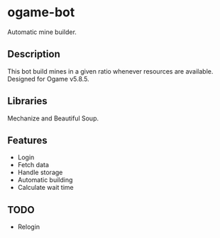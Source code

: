 # ogame-bot
Automatic mine builder.

## Description
This bot build mines in a given ratio whenever resources are available. Designed for Ogame v5.8.5.

## Libraries
Mechanize and Beautiful Soup.

## Features
- Login
- Fetch data
- Handle storage
- Automatic building
- Calculate wait time

## TODO
- Relogin
